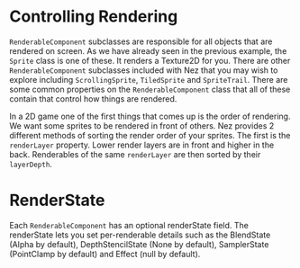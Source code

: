Controlling Rendering
==========

`RenderableComponent` subclasses are responsible for all objects that are rendered on screen. As we have already seen in the previous example, the `Sprite` class is one of these. It renders a Texture2D for you. There are other `RenderableComponent` subclasses included with Nez that you may wish to explore including `ScrollingSprite`, `TiledSprite` and `SpriteTrail`. There are some common properties on the `RenderableComponent` class that all of these contain that control how things are rendered.

In a 2D game one of the first things that comes up is the order of rendering. We want some sprites to be rendered in front of others. Nez provides 2 different methods of sorting the render order of your sprites. The first is the `renderLayer` property. Lower render layers are in front and higher in the back. Renderables of the same `renderLayer` are then sorted by their `layerDepth`.


RenderState
==========

Each `RenderableComponent` has an optional renderState field. The renderState lets you set per-renderable details such as the BlendState (Alpha by default), DepthStencilState (None by default), SamplerState (PointClamp by default) and Effect (null by default).
